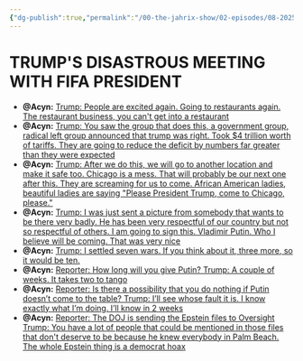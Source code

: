 ```yaml
---
{"dg-publish":true,"permalink":"/00-the-jahrix-show/02-episodes/08-2025/08-22-2025/","tags":["jahrixshow","maga","trump"],"created":"2025-08-22T14:59:44.175-04:00","updated":"2025-08-22T16:11:00.838-04:00"}
---
```


# TRUMP'S DISASTROUS MEETING WITH FIFA PRESIDENT
 - **@Acyn:** [Trump: People are excited again. Going to restaurants again. The restaurant business, you can't get into a restaurant](https://x.com/Acyn/status/1958939703161626983/video/1)
 - **@Acyn:** [Trump: You saw the group that does this, a government group, radical left group announced that trump was right. Took $4 trillion worth of tariffs. They are going to reduce the deficit by numbers far greater than they were expected](https://x.com/Acyn/status/1958940726848606490/video/1)
 - **@Acyn:** [Trump: After we do this, we will go to another location and make it safe too. Chicago is a mess. That will probably be our next one after this. They are screaming for us to come. African American ladies, beautiful ladies are saying "Please President Trump, come to Chicago, please."](https://x.com/Acyn/status/1958942549714125162/video/1)
 - **@Acyn:** [Trump: I was just sent a picture from somebody that wants to be there very badly. He has been very respectful of our country but not so respectful of others. I am going to sign this. Vladimir Putin. Who I believe will be coming. That was very nice](https://x.com/Acyn/status/1958945613678354894/video/1)
 - **@Acyn:** [Trump: I settled seven wars. If you think about it, three more, so it would be ten.](https://x.com/Acyn/status/1958945845312987492/video/1)
 - **@Acyn:** [Reporter: How long will you give Putin? Trump: A couple of weeks. It takes two to tango](https://x.com/Acyn/status/1958947001254748671/video/1)
 - **@Acyn:** [Reporter: Is there a possibility that you do nothing if Putin doesn’t come to the table? Trump: I’ll see whose fault it is. I know exactly what I’m doing. I’ll know in 2 weeks](https://x.com/Acyn/status/1958949276727529684/video/1)
 - **@Acyn:** [Reporter: The DOJ is sending the Epstein files to Oversight Trump: You have a lot of people that could be mentioned in those files that don't deserve to be because he knew everybody in Palm Beach. The whole Epstein thing is a democrat hoax](https://x.com/Acyn/status/1958950261315309873/video/1)
